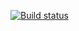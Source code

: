 [![Build status](https://ci.appveyor.com/api/projects/status/gju7at6106phatf7/branch/main?svg=true)](https://ci.appveyor.com/project/murmeownqq/1111111111-w9cko/branch/main)